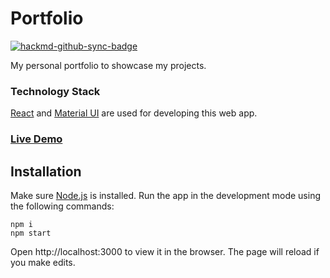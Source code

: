 # Portfolio

[![hackmd-github-sync-badge](https://hackmd.io/EouXlbYKSOOxdElg0rMnkw/badge)](https://hackmd.io/EouXlbYKSOOxdElg0rMnkw)

My personal portfolio to showcase my projects.

### Technology Stack

[React](https://reactjs.org/) and [Material UI](https://material-ui.com/) are used for developing this web app.

### [Live Demo](https://portfolio-gules-psi.vercel.app/)

## Installation

Make sure [Node.js](https://nodejs.org/en/download/current/) is installed. Run the app in the development mode using the following commands:

```
npm i
npm start
```

Open http://localhost:3000 to view it in the browser.
The page will reload if you make edits.
